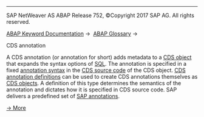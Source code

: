   

* * *

SAP NetWeaver AS ABAP Release 752, ©Copyright 2017 SAP AG. All rights reserved.

[ABAP Keyword Documentation](javascript:call_link\('abenabap.htm'\)) →  [ABAP Glossary](javascript:call_link\('abenabap_glossary.htm'\)) → 

CDS annotation

A CDS annotation (or annotation for short) adds metadata to a [CDS object](javascript:call_link\('abencds_object_glosry.htm'\) "Glossary Entry") that expands the syntax options of [SQL](javascript:call_link\('abensql_glosry.htm'\) "Glossary Entry"). The annotation is specified in a fixed [annotation syntax](javascript:call_link\('abencds_annotation_syntax_glosry.htm'\) "Glossary Entry") in the [CDS source code](javascript:call_link\('abencds_source_code_glosry.htm'\) "Glossary Entry") of the CDS object. [CDS annotation definitions](javascript:call_link\('abencds_anno_definition_glosry.htm'\) "Glossary Entry") can be used to create CDS annotations themselves as [CDS objects](javascript:call_link\('abencds_object_glosry.htm'\) "Glossary Entry"). A definition of this type determines the semantics of the annotation and dictates how it is specified in CDS source code. SAP delivers a predefined set of [SAP annotations](javascript:call_link\('abensap_annotation_glosry.htm'\) "Glossary Entry").

[→ More](javascript:call_link\('abencds_annotations.htm'\))